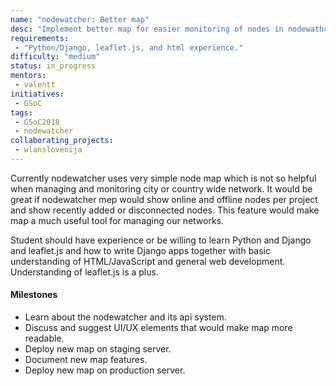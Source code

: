 ```yaml
---
name: "nodewatcher: Better map"
desc: "Implement better map for easier monitoring of nodes in nodewathcher."
requirements:
 - "Python/Django, leaflet.js, and html experience."
difficulty: "medium"
status: in_progress
mentors:
 - valentt
initiatives:
 - GSoC
tags:
 - GSoC2018
 - nodewatcher
collaborating_projects:
 - wlanslovenija
---
```


Currently nodewatcher uses very simple node map which is not so helpful when managing and monitoring city or country wide network. It would be great if nodewatcher mep would show online and offline nodes per project and show recently added or disconnected nodes. This feature would make map a much useful tool for managing our networks.

Student should have experience or be willing to learn Python and Django and leaflet.js and how to write Django apps together with basic understanding of HTML/JavaScript and general web development. Understanding of leaflet.js is a plus.

#### Milestones

* Learn about the nodewatcher and its api system.
* Discuss and suggest UI/UX elements that would make map more readable.
* Deploy new map on staging server.
* Document new map features.
* Deploy new map on production server.
